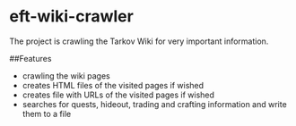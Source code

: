 # eft-wiki-crawler
The project is crawling the Tarkov Wiki for very important information.

##Features
- crawling the wiki pages
- creates HTML files of the visited pages if wished
- creates file with URLs of the visited pages if wished
- searches for quests, hideout, trading and crafting information and write them to a file
